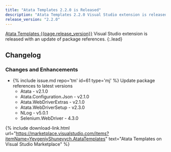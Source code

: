 ```yaml
---
title: "Atata Templates 2.2.0 is Released"
description: "Atata Templates 2.2.0 Visual Studio extension is released with an update of package references."
release_version: "2.2.0"
---
```


[Atata Templates {{page.release_version}}](https://marketplace.visualstudio.com/items?itemName=YevgeniyShunevych.AtataTemplates)
Visual Studio extension is released with an update of package references.
{:.lead}

<!--more-->

## Changelog

### Changes and Enhancements

- &#8203;{% include issue.md repo='tm' id=61 type='mj' %} Update package references to latest versions
  - Atata - v2.1.0
  - Atata.Configuration.Json - v2.1.0
  - Atata.WebDriverExtras - v2.1.0
  - Atata.WebDriverSetup - v2.3.0
  - NLog - v5.0.1
  - Selenium.WebDriver - 4.3.0

{% include download-link.html url="https://marketplace.visualstudio.com/items?itemName=YevgeniyShunevych.AtataTemplates" text="Atata Templates on Visual Studio Marketplace" %}